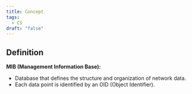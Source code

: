 ```yaml
---
title: Concept
tags:
  - CS
draft: "false"
---
```

## Definition 




**MIB (Management Information Base):**
- Database that defines the structure and organization of network data.
- Each data point is identified by an OID (Object Identifier).
